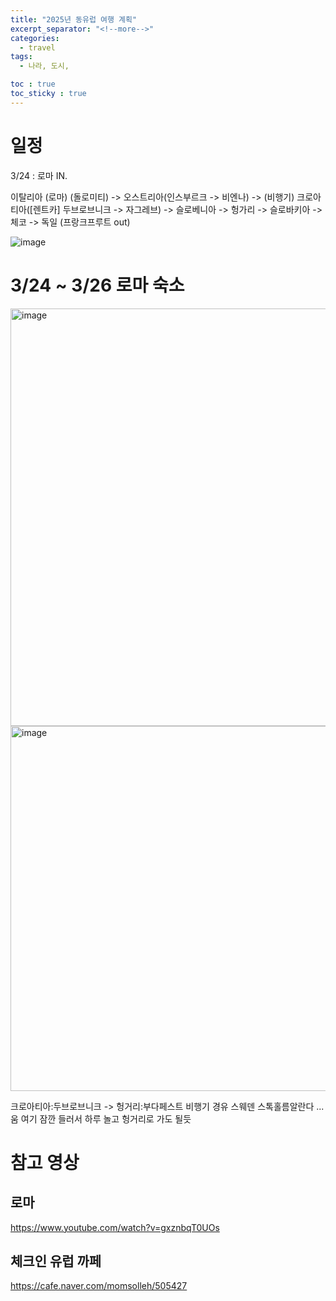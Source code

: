 ```yaml
---
title: "2025년 동유럽 여행 계획"
excerpt_separator: "<!--more-->"
categories:
  - travel
tags:
  - 나라, 도시, 

toc : true
toc_sticky : true
---
```



# 일정 
3/24 : 로마 IN.   

이탈리아 (로마) (돌로미티) ->  오스트리아(인스부르크 -> 비엔나) -> (비행기) 크로아티아([렌트카] 두브로브니크 -> 자그레브)  -> 슬로베니아  -> 헝가리 ->  슬로바키아 -> 체코 -> 독일 (프랑크프루트 out)

![image](https://github.com/user-attachments/assets/2ef72d41-e1b6-42af-8730-7cc4d61907d4)

# 3/24 ~ 3/26 로마 숙소
<img width="668" alt="image" src="https://github.com/user-attachments/assets/a1d53f15-c860-4a9a-abe0-3a16672c82bf" />
<img width="584" alt="image" src="https://github.com/user-attachments/assets/40f56103-420b-4aa4-a09d-893bd12bf0ed" />


크로아티아:두브로브니크  -> 헝거리:부다페스트 비행기 경유 스웨덴 스톡홀름알란다 ... 움 여기 잠깐 들러서 하루 놀고 헝거리로 가도 될듯      


# 참고 영상
## 로마  
https://www.youtube.com/watch?v=gxznbqT0UOs    

## 체크인 유럽 까페  
https://cafe.naver.com/momsolleh/505427    
